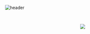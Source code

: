 ![header](https://capsule-render.vercel.app/api?height=400&type=Rounded&color=timeAuto&text=H%20O%20H%20O&desc=since%202021&animation=fadeIn&descSize=25&descAlignY=60)


<br>
<center>

[![](https://img.shields.io/badge/Made_with-Django-green?style=for-the-badge&logo=Django)](https://www.djangoproject.com/) 

</center>

